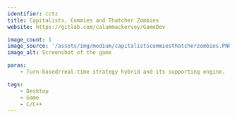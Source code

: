 ```yaml
---
identifier: cctz
title: Capitalists, Commies and Thatcher Zombies
website: https://gitlab.com/calummackervoy/GameDev

image_count: 1
image_source: '/assets/img/medium/capitalistscommiesthatcherzombies.PNG'
image_alt: Screenshot of the game

paras:
    - Turn-based/real-time strategy hybrid and its supporting engine.

tags:
    - Desktop
    - Game
    - C/C++
---
```

